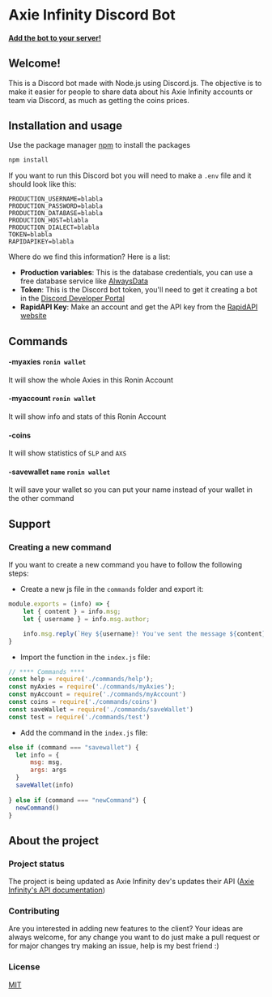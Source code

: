 # Axie Infinity Discord Bot

#### [Add the bot to your server!](https://discord.com/api/oauth2/authorize?client_id=906112999952105472&permissions=8&scope=bot)

## Welcome!
This is a Discord bot made with Node.js using Discord.js. The objective is to make it easier for people to share data about his Axie Infinity accounts or team via Discord, as much as getting the coins prices.

## Installation and usage

Use the package manager [npm](https://www.npmjs.com/) to install the packages

```bash
npm install
```

If you want to run this Discord bot you will need to make a ```.env``` file and it should look like this:

```
PRODUCTION_USERNAME=blabla
PRODUCTION_PASSWORD=blabla
PRODUCTION_DATABASE=blabla
PRODUCTION_HOST=blabla
PRODUCTION_DIALECT=blabla
TOKEN=blabla
RAPIDAPIKEY=blabla
```
Where do we find this information? Here is a list:

- **Production variables**: This is the database credentials, you can use a free database service like [AlwaysData](https://www.alwaysdata.com/en/)
- **Token**: This is the Discord bot token, you'll need to get it creating a bot in the [Discord Developer Portal](https://discord.com/developers/applications)
- **RapidAPI Key**: Make an account and get the API key from the [RapidAPI website](https://rapidapi.com/)

## Commands

#### -myaxies ```ronin wallet```
It will show the whole Axies in this Ronin Account
</br>

#### -myaccount ```ronin wallet```
It will show info and stats of this Ronin Account
</br>

#### -coins
It will show statistics of ```SLP``` and ```AXS```

#### -savewallet ```name``` ```ronin wallet```
It will save your wallet so you can put your name instead of your wallet in the other command

## Support

### Creating a new command

If you want to create a new command you have to follow the following steps:

- Create a new js file in the ```commands``` folder and export it:
```js
module.exports = (info) => {
    let { content } = info.msg;
    let { username } = info.msg.author;

    info.msg.reply(`Hey ${username}! You've sent the message ${content}`);
}
```
- Import the function in the ```index.js``` file:
```js
// **** Commands ****
const help = require('./commands/help');
const myAxies = require('./commands/myAxies');
const myAccount = require('./commands/myAccount')
const coins = require('./commands/coins')
const saveWallet = require('./commands/saveWallet')
const test = require('./commands/test')
```
- Add the command in the ```index.js``` file:
```js
else if (command === "savewallet") {
  let info = {
      msg: msg,
      args: args
  }
  saveWallet(info)
  
} else if (command === "newCommand") {
  newCommand()
}
```

## About the project

### Project status
The project is being updated as Axie Infinity dev's updates their API ([Axie Infinity's API documentation](https://rapidapi.com/jchbasco/api/axie-infinity))

### Contributing

Are you interested in adding new features to the client? Your ideas are always welcome, for any change you want to do just make a pull request or for major changes try making an issue, help is my best friend :)

### License
[MIT](https://choosealicense.com/licenses/mit/)
